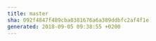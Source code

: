 ```yaml
---
title: master
sha: 092f4847f489cba0381676a6a389ddbfc2af4f1e
generated: 2018-09-05 09:38:55 +0200
---
```

